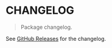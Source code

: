 # CHANGELOG

> Package changelog.

See [GitHub Releases](https://github.com/stdlib-js/stats-vartest/releases) for the changelog.